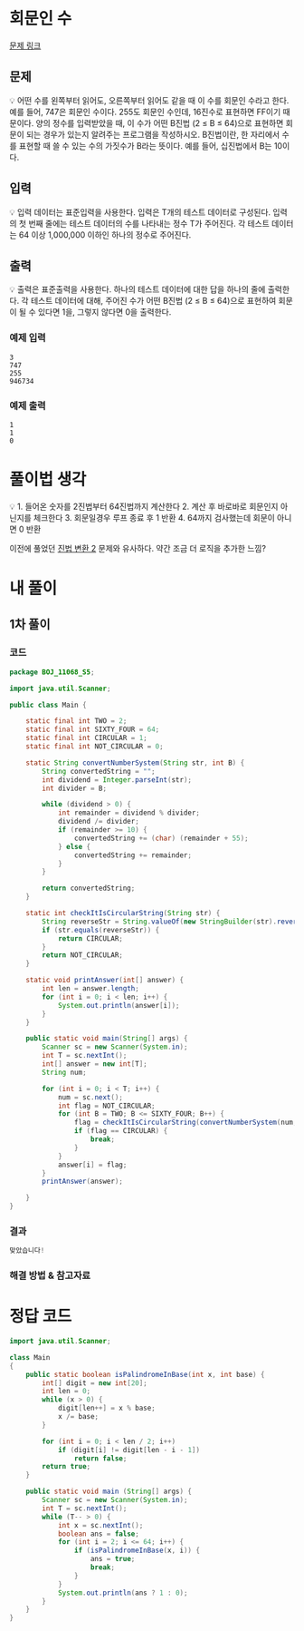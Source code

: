 # 회문인 수

[문제 링크](https://www.acmicpc.net/problem/11068)

## 문제

<aside>
💡 어떤 수를 왼쪽부터 읽어도, 오른쪽부터 읽어도 같을 때 이 수를 회문인 수라고 한다. 예를 들어, 747은 회문인 수이다. 255도 회문인 수인데, 16진수로 표현하면 FF이기 때문이다. 양의 정수를 입력받았을 때, 이 수가 어떤 B진법 (2 ≤ B ≤ 64)으로 표현하면 회문이 되는 경우가 있는지 알려주는 프로그램을 작성하시오. B진법이란, 한 자리에서 수를 표현할 때 쓸 수 있는 수의 가짓수가 B라는 뜻이다. 예를 들어, 십진법에서 B는 10이다.

</aside>

## 입력

<aside>
💡 입력 데이터는 표준입력을 사용한다. 입력은 T개의 테스트 데이터로 구성된다. 입력의 첫 번째 줄에는 테스트 데이터의 수를 나타내는 정수 T가 주어진다. 각 테스트 데이터는 64 이상 1,000,000 이하인 하나의 정수로 주어진다.

</aside>

## 출력

<aside>
💡 출력은 표준출력을 사용한다. 하나의 테스트 데이터에 대한 답을 하나의 줄에 출력한다. 각 테스트 데이터에 대해, 주어진 수가 어떤 B진법 (2 ≤ B ≤ 64)으로 표현하여 회문이 될 수 있다면 1을, 그렇지 않다면 0을 출력한다.

</aside>

### 예제 입력

```
3
747
255
946734
```

### 예제 출력

```
1
1
0
```

# 풀이법 생각

<aside>
💡 1. 들어온 숫자를 2진법부터 64진법까지 계산한다
2. 계산 후 바로바로 회문인지 아닌지를 체크한다
3. 회문일경우 루프 종료 후 1 반환
4. 64까지 검사했는데 회문이 아니면 0 반환

</aside>

이전에 풀었던 [진법 변환 2](https://www.notion.so/2-618af77ff4884024a7cdd52ce8e42c66?pvs=21) 문제와 유사하다. 약간 조금 더 로직을 추가한 느낌?

# 내 풀이

## 1차 풀이

### 코드

```java
package BOJ_11068_S5;

import java.util.Scanner;

public class Main {

    static final int TWO = 2;
    static final int SIXTY_FOUR = 64;
    static final int CIRCULAR = 1;
    static final int NOT_CIRCULAR = 0;

    static String convertNumberSystem(String str, int B) {
        String convertedString = "";
        int dividend = Integer.parseInt(str);
        int divider = B;

        while (dividend > 0) {
            int remainder = dividend % divider;
            dividend /= divider;
            if (remainder >= 10) {
                convertedString += (char) (remainder + 55);
            } else {
                convertedString += remainder;
            }
        }

        return convertedString;
    }

    static int checkItIsCircularString(String str) {
        String reverseStr = String.valueOf(new StringBuilder(str).reverse());
        if (str.equals(reverseStr)) {
            return CIRCULAR;
        }
        return NOT_CIRCULAR;
    }

    static void printAnswer(int[] answer) {
        int len = answer.length;
        for (int i = 0; i < len; i++) {
            System.out.println(answer[i]);
        }
    }

    public static void main(String[] args) {
        Scanner sc = new Scanner(System.in);
        int T = sc.nextInt();
        int[] answer = new int[T];
        String num;

        for (int i = 0; i < T; i++) {
            num = sc.next();
            int flag = NOT_CIRCULAR;
            for (int B = TWO; B <= SIXTY_FOUR; B++) {
                flag = checkItIsCircularString(convertNumberSystem(num, B));
                if (flag == CIRCULAR) {
                    break;
                }
            }
            answer[i] = flag;
        }
        printAnswer(answer);

    }
}
```

### 결과

```java
맞았습니다!
```

### 해결 방법 & 참고자료

# 정답 코드

```java
import java.util.Scanner;

class Main
{
    public static boolean isPalindromeInBase(int x, int base) {
        int[] digit = new int[20];
        int len = 0;
        while (x > 0) {
            digit[len++] = x % base;
            x /= base;
        }

        for (int i = 0; i < len / 2; i++)
            if (digit[i] != digit[len - i - 1])
                return false;
        return true;
    }

    public static void main (String[] args) {
        Scanner sc = new Scanner(System.in);
        int T = sc.nextInt();
        while (T-- > 0) {
            int x = sc.nextInt();
            boolean ans = false;
            for (int i = 2; i <= 64; i++) {
                if (isPalindromeInBase(x, i)) {
                    ans = true;
                    break;
                }
            }
            System.out.println(ans ? 1 : 0);
        }
    }
}
```